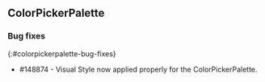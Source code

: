 ## ColorPickerPalette

### Bug fixes
{:#colorpickerpalette-bug-fixes}

* \#148874 - Visual Style now applied properly for the ColorPickerPalette.
